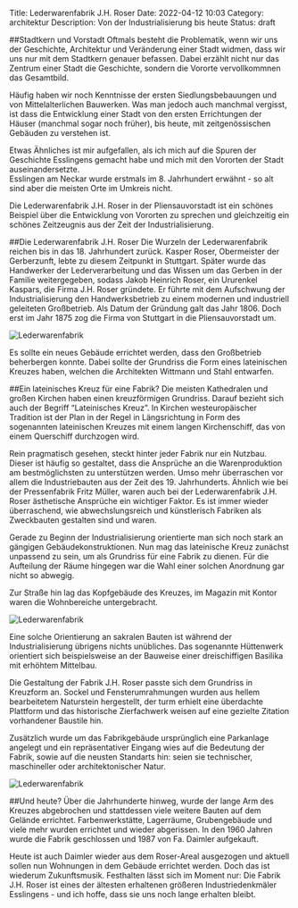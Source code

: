 Title: Lederwarenfabrik J.H. Roser
Date: 2022-04-12 10:03
Category: architektur
Description: Von der Industrialisierung bis heute 
Status: draft

##Stadtkern und Vorstadt 
Oftmals besteht die Problematik, wenn wir uns der Geschichte, Architektur und Veränderung einer Stadt widmen, dass wir uns nur mit dem Stadtkern genauer befassen. Dabei erzählt nicht nur das Zentrum einer Stadt die Geschichte, sondern die Vororte vervollkommnen das Gesamtbild. 

Häufig haben wir noch Kenntnisse der ersten Siedlungsbebauungen und von Mittelalterlichen Bauwerken. Was man jedoch auch manchmal vergisst, ist dass die Entwicklung einer Stadt von den ersten Errichtungen der Häuser (manchmal sogar noch früher), bis heute, mit zeitgenössischen Gebäuden zu verstehen ist. 

Etwas Ähnliches ist mir aufgefallen, als ich mich auf die Spuren der Geschichte Esslingens gemacht habe und mich mit den Vororten der Stadt auseinandersetzte.  
Esslingen am Neckar wurde erstmals im 8. Jahrhundert erwähnt - so alt sind aber die meisten Orte im Umkreis nicht. 

Die Lederwarenfabrik J.H. Roser in der Pliensauvorstadt ist ein schönes Beispiel über die Entwicklung von Vororten zu sprechen und gleichzeitig ein schönes Zeitzeugnis aus der Zeit der Industrialisierung. 

##Die Lederwarenfabrik J.H. Roser
Die Wurzeln der Lederwarenfabrik reichen bis in das 18. Jahrhundert zurück. Kasper Roser, Obermeister der Gerberzunft, lebte zu diesem Zeitpunkt in Stuttgart. 
Später wurde das Handwerker der Lederverarbeitung und das Wissen um das Gerben in der Familie weitergegeben, sodass Jakob Heinrich Roser, ein Ururenkel Kaspars,  die Firma J.H. Roser gründete. Er führte mit dem Aufschwung der Industrialisierung den Handwerksbetrieb zu einem modernen und industriell geleiteten Großbetrieb. Als Datum der Gründung galt das Jahr 1806. Doch erst im Jahr 1875 zog die Firma von Stuttgart in die Pliensauvorstadt um. 

![Lederwarenfabrik]({static}/images/2022-04-12_J.H.Roserfarbik.md/20220407_071520.jpg)

Es sollte ein neues Gebäude errichtet werden, dass den Großbetrieb beherbergen konnte. Dabei sollte der Grundriss die Form eines lateinischen Kreuzes haben, welchen die Architekten Wittmann und Stahl entwarfen. 

##Ein lateinisches Kreuz für eine Fabrik?
Die meisten Kathedralen und großen Kirchen haben einen kreuzförmigen Grundriss. Darauf bezieht sich auch der Begriff “Lateinisches Kreuz”. In Kirchen westeuropäischer Tradition ist der Plan in der Regel in Längsrichtung in Form des sogenannten lateinischen Kreuzes mit einem langen Kirchenschiff, das von einem Querschiff durchzogen wird.

Rein pragmatisch gesehen, steckt hinter jeder Fabrik nur ein Nutzbau. Dieser ist häufig so gestaltet, dass die Ansprüche an die Warenproduktion am bestmöglichsten zu unterstützen werden. Umso mehr überraschen vor allem die Industriebauten aus der Zeit des 19. Jahrhunderts. Ähnlich wie bei der Pressenfabrik Fritz Müller, waren auch bei der Lederwarenfabrik J.H. Roser ästhetische Ansprüche ein wichtiger Faktor. Es ist immer wieder überraschend, wie  abwechslungsreich und künstlerisch Fabriken als Zweckbauten gestalten sind und waren. 

Gerade zu Beginn der Industrialisierung orientierte man sich noch stark an gängigen Gebäudekonstruktionen. Nun mag das lateinische Kreuz zunächst unpassend zu sein, um als Grundriss für eine Fabrik zu dienen. Für die Aufteilung der Räume hingegen war die Wahl einer solchen Anordnung gar nicht so abwegig. 

Zur Straße hin lag das Kopfgebäude des Kreuzes, im Magazin mit Kontor waren die Wohnbereiche untergebracht. 

![Lederwarenfabrik]({static}/images/2022-04-12_J.H.Roserfarbik.md/20220407_071932.jpg)

Eine solche Orientierung an sakralen Bauten ist während der Industrialisierung übrigens nichts unübliches. Das sogenannte Hüttenwerk orientiert sich beispielsweise an der Bauweise einer dreischiffigen Basilika mit erhöhtem Mittelbau.

Die Gestaltung der Fabrik J.H. Roser passte sich dem Grundriss in Kreuzform an. Sockel und Fensterumrahmungen wurden aus hellem bearbeitetem Naturstein hergestellt, der turm erhielt eine überdachte Plattform und das historische Zierfachwerk weisen auf eine gezielte Zitation vorhandener Baustile hin. 

Zusätzlich wurde um das Fabrikgebäude ursprünglich eine Parkanlage angelegt und ein repräsentativer Eingang wies auf die Bedeutung der Fabrik, sowie auf die neusten Standarts hin: seien sie technischer, maschineller oder architektonischer Natur. 

![Lederwarenfabrik]({static}/images/2022-04-12_J.H.Roserfarbik.md/original_935690c1-1788-428c-98fa-4122a74eb88c_20220407_071823.jpg)

##Und heute?
Über die Jahrhunderte hinweg, wurde der lange Arm des Kreuzes abgebrochen und stattdessen viele weitere Bauten auf dem Gelände errichtet. Farbenwerkstätte, Lagerräume, Grubengebäude und viele mehr wurden errichtet und wieder abgerissen. In den 1960 Jahren wurde die Fabrik geschlossen und 1987 von Fa. Daimler aufgekauft. 

Heute ist auch Daimler wieder aus dem Roser-Areal ausgezogen und aktuell sollen nun Wohnungen in dem Gebäude errichtet werden. Doch das ist wiederum Zukunftsmusik. Festhalten lässt sich im Moment nur: Die Fabrik J.H. Roser ist eines der ältesten erhaltenen größeren Industriedenkmäler Esslingens - und ich hoffe, dass sie uns noch lange erhalten bleibt. 
